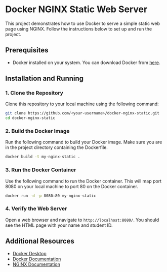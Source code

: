 # Docker NGINX Static Web Server

This project demonstrates how to use Docker to serve a simple static web page using NGINX. Follow the instructions below to set up and run the project.

## Prerequisites

- Docker installed on your system. You can download Docker from [here](https://www.docker.com/products/docker-desktop/).

## Installation and Running

### 1. Clone the Repository

Clone this repository to your local machine using the following command:

```bash
git clone https://github.com/<your-username>/docker-nginx-static.git
cd docker-nginx-static
```

### 2. Build the Docker Image

Run the following command to build your Docker image. Make sure you are in the project directory containing the Dockerfile.

```bash
docker build -t my-nginx-static .
```

### 3. Run the Docker Container

Use the following command to run the Docker container. This will map port 8080 on your local machine to port 80 on the Docker container.

```bash
docker run -d -p 8080:80 my-nginx-static
```

### 4. Verify the Web Server

Open a web browser and navigate to `http://localhost:8080/`. You should see the HTML page with your name and student ID.


## Additional Resources

- [Docker Desktop](https://www.docker.com/products/docker-desktop/)
- [Docker Documentation](https://docs.docker.com/)
- [NGINX Documentation](https://nginx.org/en/docs/)